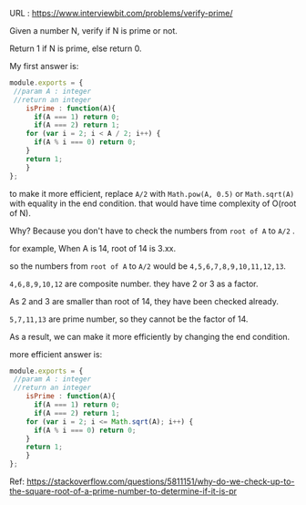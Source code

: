 URL : https://www.interviewbit.com/problems/verify-prime/

Given a number N, verify if N is prime or not.

Return 1 if N is prime, else return 0.



My first answer is:

```javascript
module.exports = { 
 //param A : integer
 //return an integer
	isPrime : function(A){
	  if(A === 1) return 0;
	  if(A === 2) return 1;
    for (var i = 2; i < A / 2; i++) {
      if(A % i === 0) return 0;
    }
    return 1;
	}
};
```

to make it more efficient, replace `A/2` with `Math.pow(A, 0.5)` or `Math.sqrt(A)` with equality in the end condition.
that would have time complexity of O(root of N).



Why? Because you don't have to check the numbers from `root of A` to `A/2` .

for example, When A is 14, root of 14 is 3.xx. 

so the numbers from `root of A` to `A/2`  would be `4,5,6,7,8,9,10,11,12,13`.

`4,6,8,9,10,12` are composite number. they have 2 or 3 as a factor.

As 2 and 3 are smaller than root of 14, they have been checked already. 

`5,7,11,13` are prime number, so they cannot be the factor of 14.

As a result, we can make it more efficiently by changing the end condition.



more efficient answer is:

```javascript
module.exports = { 
 //param A : integer
 //return an integer
	isPrime : function(A){
	  if(A === 1) return 0;
	  if(A === 2) return 1;
    for (var i = 2; i <= Math.sqrt(A); i++) {
      if(A % i === 0) return 0;
    }
    return 1;
	}
};
```



Ref: https://stackoverflow.com/questions/5811151/why-do-we-check-up-to-the-square-root-of-a-prime-number-to-determine-if-it-is-pr